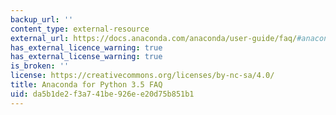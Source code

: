 ```yaml
---
backup_url: ''
content_type: external-resource
external_url: https://docs.anaconda.com/anaconda/user-guide/faq/#anaconda-faq-35
has_external_licence_warning: true
has_external_license_warning: true
is_broken: ''
license: https://creativecommons.org/licenses/by-nc-sa/4.0/
title: Anaconda for Python 3.5 FAQ
uid: da5b1de2-f3a7-41be-926e-e20d75b851b1
---
```

